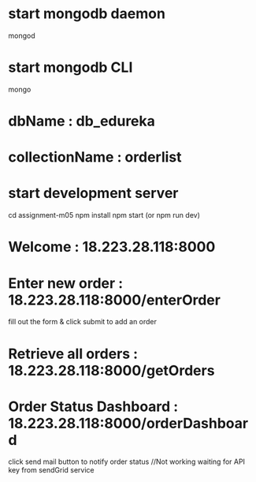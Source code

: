 # start mongodb daemon

mongod

# start mongodb CLI

mongo

# dbName : db_edureka
# collectionName : orderlist

# start development server

cd assignment-m05
npm install
npm start (or npm run dev)

# Welcome : 18.223.28.118:8000

# Enter new order : 18.223.28.118:8000/enterOrder

fill out the form & click submit to add an order

# Retrieve all orders : 18.223.28.118:8000/getOrders

# Order Status Dashboard : 18.223.28.118:8000/orderDashboard

click send mail button to notify order status  //Not working waiting for API key from sendGrid service
